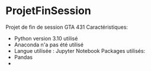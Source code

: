 # ProjetFinSession
Projet de fin de session GTA 431
Caractéristiques: 
- Python version 3.10 utilisé
- Anaconda n'a pas été utilisé
- Langue utilisée : Jupyter Notebook
Packages utilisés:
- Pandas
- 
